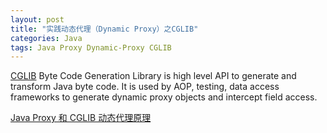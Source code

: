 ```yaml
---
layout: post
title: "实践动态代理（Dynamic Proxy）之CGLIB"
categories: Java
tags: Java Proxy Dynamic-Proxy CGLIB
---
```


[CGLIB](https://github.com/cglib/cglib) Byte Code Generation Library is high level API to generate and transform Java byte code. It is used by AOP, testing, data access frameworks to generate dynamic proxy objects and intercept field access.

[Java Proxy 和 CGLIB 动态代理原理](http://www.importnew.com/27772.html)